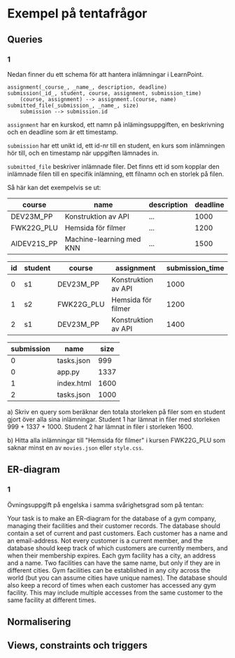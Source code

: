 # Exempel på tentafrågor

## Queries

### 1

Nedan finner du ett schema för att hantera inlämningar i LearnPoint.

```
assignment(_course_, _name_, description, deadline)
submission(_id_, student, course, assignment, submission_time)
    (course, assignment) --> assignment.(course, name)
submitted_file(_submission_, _name_, size)
    submission --> submission.id
```

`assignment` har en kurskod, ett namn på inlämingsuppgiften, en beskrivning och en deadline som är ett timestamp.

`submission` har ett unikt id, ett id-nr till en student, en kurs som inlämningen hör till, och en timestamp när uppgiften lämnades in.

`submitted_file` beskriver inlämnade filer. Det finns ett id som kopplar den inlämnade filen till en specifik inlämning, ett filnamn och en storlek på filen.

Så här kan det exempelvis se ut:

| course      | name                     | description | deadline |
| ----------- | ------------------------ | ----------- | -------- |
| DEV23M_PP   | Konstruktion av API      | ...         | 1000     |
| FWK22G_PLU  | Hemsida för filmer       | ...         | 1200     |
| AIDEV21S_PP | Machine-learning med KNN | ...         | 1500     |

| id  | student | course     | assignment          | submission_time |
| --- | ------- | ---------- | ------------------- | --------------- |
| 0   | s1      | DEV23M_PP  | Konstruktion av API | 1000            |
| 1   | s2      | FWK22G_PLU | Hemsida för filmer  | 1200            |
| 2   | s1      | DEV23M_PP  | Konstruktion av API | 1400            |

| submission | name       | size |
| ---------- | ---------- | ---- |
| 0          | tasks.json | 999  |
| 0          | app.py     | 1337 |
| 1          | index.html | 1600 |
| 2          | tasks.json | 1000 |

a) Skriv en query som beräknar den totala storleken på filer som en student gjort över alla sina inlämningar. Student 1 har lämnat in filer med storleken 999 + 1337 + 1000. Student 2 har lämnat in filer i storleken 1600.

b) Hitta alla inlämningar till "Hemsida för filmer" i kursen FWK22G_PLU som saknar minst en av `movies.json` eller `style.css`.

## ER-diagram

### 1
Övningsuppgift på engelska i samma svårighetsgrad som på tentan:

Your task is to make an ER-diagram for the database of a gym company, managing their
facilities and their customer records.
The database should contain a set of current and past customers. Each customer has a name
and an email-address. Not every customer is a current member, and the database should keep
track of which customers are currently members, and when their membership expires.
Each gym facility has a city, an address and a name. Two facilities can have the same name,
but only if they are in different cities. Gym facilities can be established in any city across the
world (but you can assume cities have unique names).
The database should also keep a record of times when each customer has accessed any gym
facility. This may include multiple accesses from the same customer to the same facility at
different times.

## Normalisering


## Views, constraints och triggers
